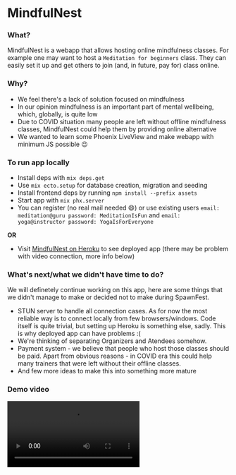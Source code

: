 # MindfulNest

### What?
MindfulNest is a webapp that allows hosting online mindfulness classes. For example one may want to host a `Meditation for beginners` class. They can easily set it up and get others to join (and, in future, pay for) class online.

### Why?
* We feel there's a lack of solution focused on mindfulness
* In our opinion mindfulness is an important part of mental wellbeing, which, globally, is quite low
* Due to COVID situation many people are left without offline mindfulness classes, MindfulNest could help them by providing online alternative
* We wanted to learn some Phoenix LiveView and make webapp with minimum JS possible :wink:

### To run app locally

* Install deps with `mix deps.get`
* Use `mix ecto.setup` for database creation, migration and seeding
* Install frontend deps by running `npm install --prefix assets`
* Start app with `mix phx.server`
* You can register (no real mail needed :smile:) or use existing users `email: meditation@guru password: MeditationIsFun` and `email: yoga@instructor password: YogaIsForEveryone`

**OR**

* Visit [MindfulNest on Heroku](https://fathomless-ridge-43338.herokuapp.com/) to see deployed app (there may be problem with video connection, more info below)


### What's next/what we didn't have time to do?

We will definetely continue working on this app, here are some things that we didn't manage to make or decided not to make during SpawnFest.

* STUN server to handle all connection cases. As for now the most reliable way is to connect locally from few browsers/windows. Code itself is quite trivial, but setting up Heroku is something else, sadly. This is why deployed app can have problems :(
* We're thinking of separating Organizers and Atendees somehow.
* Payment system - we believe that people who host those classes should be paid. Apart from obvious reasons - in COVID era this could help many trainers that were left without their offline classes.
* And few more ideas to make this into something more mature

### Demo video
![video](mindfull.mov)
